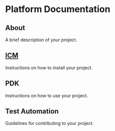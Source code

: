 # Platform Documentation

## About

A brief description of your project.

## [ICM](ICM/file.md)

Instructions on how to install your project.

## PDK

Instructions on how to use your project.

## Test Automation

Guidelines for contributing to your project.
